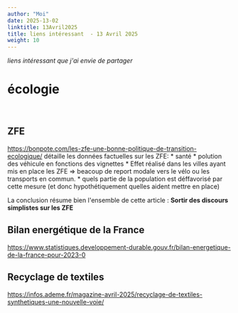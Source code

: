 ```yaml
---
author: "Moi"
date: 2025-13-02
linktitle: 13Avril2025
title: liens intéressant  - 13 Avril 2025
weight: 10
---
```


*liens intéressant que j'ai envie de partager*
<br>


# écologie 
<br>

## ZFE
https://bonpote.com/les-zfe-une-bonne-politique-de-transition-ecologique/
détaille les données factuelles sur les ZFE: 
	* santé 
	* polution des véhicule en fonctions des vignettes
	* Effet réalisé dans les villes ayant mis en place les ZFE => beacoup de report modale vers le vélo ou les transports en commun. 
	* quels partie de la population est déffavorisé par cette mesure (et donc hypothétiquement quelles aident mettre en place)

La conclusion résume bien l'ensemble de cette article : **Sortir des discours simplistes sur les ZFE**

## Bilan energétique de la France
https://www.statistiques.developpement-durable.gouv.fr/bilan-energetique-de-la-france-pour-2023-0


## Recyclage de textiles
https://infos.ademe.fr/magazine-avril-2025/recyclage-de-textiles-synthetiques-une-nouvelle-voie/